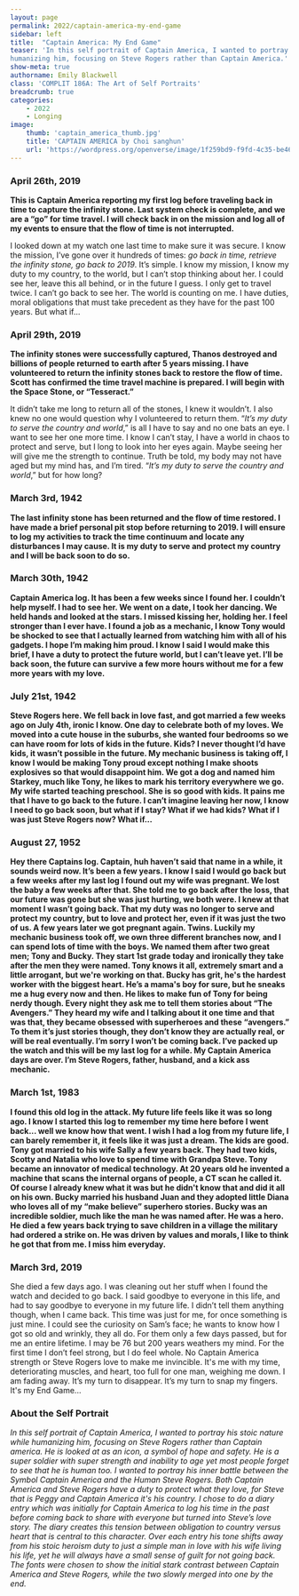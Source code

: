 ```yaml
---
layout: page
permalink: 2022/captain-america-my-end-game
sidebar: left
title:  "Captain America: My End Game"
teaser: 'In this self portrait of Captain America, I wanted to portray his stoic nature while
humanizing him, focusing on Steve Rogers rather than Captain America.'
show-meta: true
authorname: Emily Blackwell
class: 'COMPLIT 186A: The Art of Self Portraits'
breadcrumb: true
categories:
    - 2022
    - Longing
image:
    thumb: 'captain_america_thumb.jpg'
    title: 'CAPTAIN AMERICA by Choi sanghun'
	url: 'https://wordpress.org/openverse/image/1f259bd9-f9fd-4c35-be46-e7ba12aa9c85'
---
```

<h3>April 26th, 2019</h3>
<p><strong>This is Captain America reporting my first log before traveling back in time to capture the infinity stone. Last system check is complete, and we are a “go” for time travel. I will check back in on the mission and log all of my events to ensure that the flow of time is not interrupted.</strong></p>
<p>I looked down at my watch one last time to make sure it was secure. I know the mission, I’ve
gone over it hundreds of times: <em>go back in time, retrieve the infinity stone, go back to 2019</em>. It’s simple. I know my mission, I know my duty to my country, to the world, but I can’t stop thinking about her. I could see her, leave this all behind, or in the future I guess. I only get to travel twice. I can’t go back to see her. The world is counting on me. I have duties, moral obligations that must take precedent as they have for the past 100 years. But what if...</p>

<h3>April 29th, 2019</h3>
<p><strong>The infinity stones were successfully captured, Thanos destroyed and billions of people returned to earth after 5 years missing. I have volunteered to return the infinity stones back to restore the flow of time. Scott has confirmed the time travel machine is prepared. I will begin with the Space Stone, or “Tesseract.”</strong></p>
<p>It didn’t take me long to return all of the stones, I knew it wouldn’t. I also knew no one would question why I volunteered to return them. “<em>It’s my duty to serve the country and world</em>,” is all I have to say and no one bats an eye. I want to see her one more time. I know I can’t stay, I have a world in chaos to protect and serve, but I long to look into her eyes again. Maybe seeing her will give me the strength to continue. Truth be told, my body may not have aged but my mind has, and I’m tired. “<em>It’s my duty to serve the country and world</em>,” but for how long?</p>

<h3>March 3rd, 1942</h3>
<p><strong>The last infinity stone has been returned and the flow of time restored. I have made a brief personal pit stop before returning to 2019. I will ensure to log my activities to track the time continuum and locate any disturbances I may cause. It is my duty to serve and protect my country and I will be back soon to do so.</strong></p>

<h3>March 30th, 1942</h3>
<p><strong>Captain America log. It has been a few weeks since I found her. I couldn’t help myself. I had to see her. We went on a date, I took her dancing. We held hands and looked at the stars. I missed kissing her, holding her. I feel stronger than I ever have. I found a job as a mechanic, I know Tony would be shocked to see that I actually learned from watching him with all of his gadgets. I hope I’m making him proud. I know I said I would make this brief, I have a duty to protect the future world, but I can’t leave yet. I’ll be back soon, the future can survive a few more hours without me for a few more years with my love.</strong></p>

<h3>July 21st, 1942</h3>
<p><strong>Steve Rogers here. We fell back in love fast, and got married a few weeks ago on July 4th, ironic I know. One day to celebrate both of my loves. We moved into a cute house in the suburbs, she wanted four bedrooms so we can have room for lots of kids in the future. Kids? I never thought I’d have kids, it wasn’t possible in the future. My mechanic business is taking off, I know I would be making Tony proud except nothing I make shoots explosives so that would disappoint him. We got a dog and named him Starkey, much like Tony, he likes to mark his territory everywhere we go. My wife started teaching preschool. She is so good with kids. It pains me that I have to go back to the future. I can’t imagine leaving her now, I know I need to go back soon, but what if I stay? What if we had kids? What if I was just Steve Rogers now? What if...</strong></p>

<h3>August 27, 1952</h3>
<p><strong>Hey there Captains log. Captain, huh haven’t said that name in a while, it sounds weird now. It’s been a few years. I know I said I would go back but a few weeks after my last log I found out my wife was pregnant. We lost the baby a few weeks after that. She told me to go back after the loss, that our future was gone but she was just hurting, we both were. I knew at that moment I wasn’t going back. That my duty was no longer to serve and protect my country, but to love and protect her, even if it was just the two of us. A few years later we got pregnant again. Twins. Luckily my mechanic business took off, we own three different branches now, and I can spend lots of time with the boys. We named them after two great men; Tony and Bucky. They start 1st grade today and ironically they take after the men they were named. Tony knows it all, extremely smart and a little arrogant, but we're working on that. Bucky has grit, he's the hardest worker with the biggest heart. He’s a mama's boy for sure, but he sneaks me a hug every now and then. He likes to make fun of Tony for being nerdy though. Every night they ask me to tell them stories about “The Avengers.” They heard my wife and I talking about it one time and that was that, they became obsessed with superheroes and these “avengers.” To them it’s just stories though, they don’t know they are actually real, or will be real eventually. I’m sorry I won’t be coming back. I’ve packed up the watch and this will be my last log for a while. My Captain America days are over. I’m Steve Rogers, father, husband, and a kick ass mechanic.</strong></p>

<h3>March 1st, 1983</h3>
<p><strong>I found this old log in the attack. My future life feels like it was so long ago. I know I started this log to remember my time here before I went back... well we know how that went. I wish I had a log from my future life, I can barely remember it, it feels like it was just a dream. The kids are good. Tony got married to his wife Sally a few years back. They had two kids, Scotty and Natalia who love to spend time with Grandpa Steve. Tony became an innovator of medical technology. At 20 years old he invented a machine that scans the internal organs of people, a CT scan he called it. Of course I already knew what it was but he didn't know that and did it all on his own. Bucky married his husband Juan and they adopted little Diana who loves all of my “make believe” superhero stories. Bucky was an incredible soldier, much like the man he was named after. He was a hero. He died a few years back trying to save children in a village the military had ordered a strike on. He was driven by values and morals, I like to think he got that from me. I miss him everyday.</strong></p>

<h3>March 3rd, 2019</h3>
<p>She died a few days ago. I was cleaning out her stuff when I found the watch and decided to go back. I said goodbye to everyone in this life, and had to say goodbye to everyone in my future life. I didn’t tell them anything though, when I came back. This time was just for me, for once something is just mine. I could see the curiosity on Sam’s face; he wants to know how I got so old and wrinkly, they all do. For them only a few days passed, but for me an entire lifetime. I may be 76 but 200 years weathers my mind. For the first time I don’t feel strong, but I do feel whole. No Captain America strength or Steve Rogers love to make me invincible. It's me with my time, deteriorating muscles, and heart, too full for one man, weighing me down. I am fading away. It’s my turn to disappear. It’s my turn to snap my fingers. It's my End Game...</p>

<h3>About the Self Portrait</h3>
<p><em>In this self portrait of Captain America, I wanted to portray his stoic nature while
humanizing him, focusing on Steve Rogers rather than Captain america. He is looked at as an
icon, a symbol of hope and safety. He is a super soldier with super strength and inability to age yet most people forget to see that he is human too. I wanted to portray his inner battle between the Symbol Captain America and the Human Steve Rogers. Both Captain America and Steve Rogers have a duty to protect what they love, for Steve that is Peggy and Captain America it's his country. I chose to do a diary entry which was initially for Captain America to log his time in the past before coming back to share with everyone but turned into Steve’s love story. The diary creates this tension between obligation to country versus heart that is central to this character. Over each entry his tone shifts away from his stoic heroism duty to just a simple man in love with his wife living his life, yet he will always have a small sense of guilt for not going back. The fonts were chosen to show the initial stark contrast between Captain America and Steve Rogers, while the two slowly merged into one by the end.</em></p>
